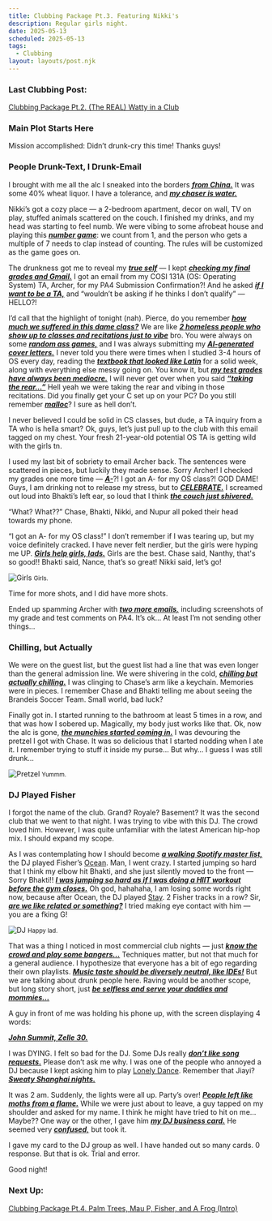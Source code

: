 ```yaml
---
title: Clubbing Package Pt.3. Featuring Nikki's
description: Regular girls night.
date: 2025-05-13
scheduled: 2025-05-13
tags:
  - Clubbing
layout: layouts/post.njk
---
```


<h3>Last Clubbing Post:</h3>
<a href="{{ '/posts/clubbingpackagept2/' | url }}">Clubbing Package Pt.2. (The REAL) Watty in a Club</a>

<h3>Main Plot Starts Here</h3>

Mission accomplished: Didn’t drunk-cry this time! Thanks guys!

<h3>People Drunk-Text, I Drunk-Email</h3>

I brought with me all the alc I sneaked into the borders ***<u>from China.***</u> It was some 40% wheat liquor. I have a tolerance, and ***<u>my chaser is water.***</u>

Nikki’s got a cozy place — a 2-bedroom apartment, decor on wall, TV on play, stuffed animals scattered on the couch. I finished my drinks, and my head was starting to feel numb. We were vibing to some afrobeat house and playing this ***<u>number game***</u>: we count from 1, and the person who gets a multiple of 7 needs to clap instead of counting. The rules will be customized as the game goes on.

The drunkness got me to reveal my ***<u>true self***</u> — I kept ***<u>checking my final grades and Gmail.***</u> I got an email from my COSI 131A (OS: Operating System) TA, Archer, for my PA4 Submission Confirmation?! And he asked ***<u>if I want to be a TA,***</u> and “wouldn’t be asking if he thinks I don’t qualify” — HELLO?!

I’d call that the highlight of tonight (nah). Pierce, do you remember ***<u>how much we suffered in this dame class?***</u> We are like ***<u>2 homeless people who show up to classes and recitations just to vibe***</u> bro. You were always on some ***<u>random ass games,***</u> and I was always submitting my ***<u>AI-generated cover letters.***</u> I never told you there were times when I studied 3-4 hours of OS every day, reading the ***<u>textbook that looked like Latin***</u> for a solid week, along with everything else messy going on. You know it, but ***<u>my test grades have always been mediocre.***</u> I will never get over when you said ***<u>“taking the rear…”***</u> Hell yeah we were taking the rear and vibing in those recitations. Did you finally get your C set up on your PC? Do you still remember ***<u>malloc***</u>? I sure as hell don’t.

I never believed I could be solid in CS classes, but dude, a TA inquiry from a TA who is hella smart? Ok, guys, let’s just pull up to the club with this email tagged on my chest. Your fresh 21-year-old potential OS TA is getting wild with the girls tn.

I used my last bit of sobriety to email Archer back. The sentences were scattered in pieces, but luckily they made sense. Sorry Archer! I checked my grades one more time — ***<u>A-***</u>?! I got an A- for my OS class?! GOD DAME! Guys, I am drinking not to release my stress, but to ***<u>CELEBRATE.***</u> I screamed out loud into Bhakti’s left ear, so loud that I think ***<u>the couch just shivered.***</u>

“What? What??” Chase, Bhakti, Nikki, and Nupur all poked their head towards my phone.

“I got an A- for my OS class!” I don’t remember if I was tearing up, but my voice definitely cracked. I have never felt nerdier, but the girls were hyping me UP. ***<u>Girls help girls, lads.***</u> Girls are the best. Chase said, Nanthy, that's so good!! Bhakti said, Nance, that’s so great! Nikki said, let’s go!

![Girls](/img/blog2.0/nikkis.jpg)
<small>Girls.</small>

Time for more shots, and I did have more shots.

Ended up spamming Archer with ***<u>two more emails,***</u> including screenshots of my grade and test comments on PA4. It’s ok… At least I’m not sending other things…

<h3>Chilling, but Actually</h3>

We were on the guest list, but the guest list had a line that was even longer than the general admission line. We were shivering in the cold, ***<u>chilling but actually chilling.***</u> I was clinging to Chase’s arm like a keychain. Memories were in pieces. I remember Chase and Bhakti telling me about seeing the Brandeis Soccer Team. Small world, bad luck?

Finally got in. I started running to the bathroom at least 5 times in a row, and that was how I sobered up. Magically, my body just works like that. Ok, now the alc is gone, ***<u>the munchies started coming in.***</u> I was devouring the pretzel I got with Chase. It was so delicious that I started nodding when I ate it. I remember trying to stuff it inside my purse… But why… I guess I was still drunk…

![Pretzel](/img/blog2.0/pretzel.jpg)
<small>Yummm.</small>

<h3>DJ Played Fisher</h3>

I forgot the name of the club. Grand? Royale? Basement? It was the second club that we went to that night. I was trying to vibe with this DJ. The crowd loved him. However, I was quite unfamiliar with the latest American hip-hop mix. I should expand my scope.

As I was contemplating how I should become ***<u>a walking Spotify master list,***</u> the DJ played Fisher’s [Ocean](https://open.spotify.com/track/6jhAJgaS9OttFwP5Cn8WII?si=ba3ea83c22d2498b). Man, I went crazy. I started jumping so hard that I think my elbow hit Bhakti, and she just silently moved to the front — Sorry Bhakti!! ***<u>I was jumping so hard as if I was doing a HIIT workout before the gym closes.***</u> Oh god, hahahaha, I am losing some words right now, because after Ocean, the DJ played [Stay](https://open.spotify.com/track/74y1VgzL668hynrvA59WQB?si=55d0e8c993dd4ad2). 2 Fisher tracks in a row? Sir, ***<u>are we like related or something?***</u> I tried making eye contact with him — you are a fking G!

![DJ](/img/blog2.0/dj.jpg)
<small>Happy lad.</small>

That was a thing I noticed in most commercial club nights — just ***<u>know the crowd and play some bangers…***</u> Techniques matter, but not that much for a general audience. I hypothesize that everyone has a bit of ego regarding their own playlists. ***<u>Music taste should be diversely neutral, like IDEs!***</u> But we are talking about drunk people here. Raving would be another scope, but long story short, just ***<u>be selfless and serve your daddies and mommies…***</u>

A guy in front of me was holding his phone up, with the screen displaying 4 words:

***<u>John Summit, Zelle 30.***</u>

I was DYING. I felt so bad for the DJ. Some DJs really ***<u>don’t like song requests.***</u> Please don’t ask me why. I was one of the people who annoyed a DJ because I kept asking him to play [Lonely Dance](https://open.spotify.com/track/6XrnEjYDnm9JUeoDE4efvA?si=453aa5ef525743cf). Remember that Jiayi? ***<u>Sweaty Shanghai nights.***</u>

It was 2 am. Suddenly, the lights were all up. Party’s over! ***<u>People left like moths from a flame.***</u> While we were just about to leave, a guy tapped on my shoulder and asked for my name. I think he might have tried to hit on me… Maybe?? One way or the other, I gave him ***<u>my DJ business card.***</u> He seemed very ***<u>confused,***</u> but took it.

I gave my card to the DJ group as well. I have handed out so many cards. 0 response. But that is ok. Trial and error.

Good night!

<h3>Next Up:</h3>

<a href="{{ '/posts/clubbingpackagept4/' | url }}">Clubbing Package Pt.4. Palm Trees, Mau P, Fisher, and A Frog (Intro)</a>


